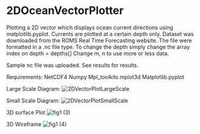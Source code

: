 # 2DOceanVectorPlotter
Plotting a 2D vector which displays ocean current directions using matplotlib.pyplot. Currents are plotted at a certain depth only. Dataset was downloaded from the ROMS Real Time Forecasting website. The file were formatted in a .nc file type.
To change the depth simply change the array index on depth = depths[]
Change m, n to use more or less data.


Sample nc file was uploaded.
See results for results.


Requirements:
NetCDF4
Numpy 
Mpl_toolkits.mplot3d 
Matplotlib.pyplot 

Large Scale Diagram:
![2DVectorPlotLargeScale](https://user-images.githubusercontent.com/68083724/159191116-1282e7cb-a351-4538-9d2c-acd21767fb95.png)

Small Scale Diagram:
![2DVectorPlotSmallScale](https://user-images.githubusercontent.com/68083724/159191373-04588ee6-2f42-4244-8840-6ad75485f00f.png)

3D surface Plot
![fig1 (3)](https://user-images.githubusercontent.com/68083724/162592082-83912632-ac61-4e57-a2d7-2bd2c06a3d53.png)

3D Wireframe
![fig1 (4)](https://user-images.githubusercontent.com/68083724/162592085-dd645a99-f78f-46e2-afb8-e25c10165e68.png)
